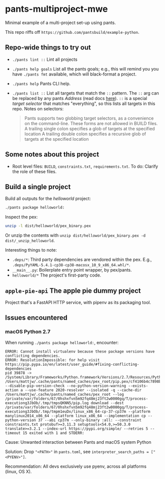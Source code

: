 # pants-multiproject-mwe

Minimal example of a multi-project set-up using pants.

This repo riffs off `https://github.com/pantsbuild/example-python`.

## Repo-wide things to try out

- `./pants lint ::` Lint all projects
- `./pants help goals` List all the pants goals; e.g., this will remind you you have `./pants fmt` available, which will black-format a project.
- `./pants help` Pants CLI help.
- `./pants list ::` List all targets that match the `::` pattern. The `::` arg can be replaced by any pants _Address_ (read docs [here](https://www.pantsbuild.org/v2.0/docs/targets#target-addresses)). `::` is a special _target selector_ that matches "everything", so this lists all targets in this repo. Notes on selectors:

  > Pants supports two globbing target selectors, as a convenience on the command-line. These forms are not allowed in BUILD files.
  > A trailing single colon specifies a glob of targets at the specified location
  > A trailing double colon specifies a recursive glob of targets at the specified location

## Some notes about this project

- Root level files: `BUILD`, `constraints.txt`, `requirements.txt`. To do: Clarify the role of these files.

## Build a single project

Build all outputs for the _helloworld_ project:

```bash
./pants package helloworld:
```

Inspect the pex:

```bash
unzip -l dist/helloworld/pex_binary.pex
```

Or unzip the contents with `unzip dist/helloworld/pex_binary.pex -d dist/_unzip_helloworld`.

Interesting things to note:

- `.deps/*`: Third party dependencies are vendored within the pex. E.g., `.deps/PyYAML-5.4.1-cp38-cp38-macosx_10_9_x86_64.whl/*`.
- `__main__.py`: Boilerplate entry point wrapper, by pex/pants.
- `helloworld/*` The project's first-party code.

## `apple-pie-api` The apple pie dummy project

Project that's a FastAPI HTTP service, with pipenv as its packaging tool.

## Issues encountered

### macOS Python 2.7

When running `./pants package helloworld:`, encounter:

```text
ERROR: Cannot install virtualenv because these package versions have conflicting dependencies.
ERROR: ResolutionImpossible: for help visit https://pip.pypa.io/en/latest/user_guide/#fixing-conflicting-dependencies
pid 39878 -> /System/Library/Frameworks/Python.framework/Versions/2.7/Resources/Python.app/Contents/MacOS/Python /Users/mattjw/.cache/pants/named_caches/pex_root/pip.pex/cf4106b4c7898b462f7c172dde686a9747103f1a --disable-pip-version-check --no-python-version-warning --exists-action a --use-feature 2020-resolver --isolated -q --cache-dir /Users/mattjw/.cache/pants/named_caches/pex_root --log /private/var/folders/67/0hshxfvn5m92fq48mj23ft2w0000gq/T/process-executiong3JbOb/.tmp/tmpsQKNN5/pip.log download --dest /private/var/folders/67/0hshxfvn5m92fq48mj23ft2w0000gq/T/process-executiong3JbOb/.tmp/tmpm1euDx/linux_x86_64-cp-37-cp37m --platform manylinux2014_x86_64 --platform linux_x86_64 --implementation cp --python-version 37 --abi cp37m --only-binary :all: --constraint constraints.txt protobuf>=3.11.3 setuptools<54.0,>=50.3.0 translate>=3.2.1 --index-url https://pypi.org/simple/ --retries 5 --timeout 15 exited with 1 and STDERR:
```

Cause: Unwanted interaction between Pants and macOS system Python

Solution: Drop `"<PATH>"` in `pants.toml`, see `interpreter_search_paths = ["<PYENV>"]`.

Recommendation: All devs exclusively use pyenv, across all platforms (linux, OS X).
